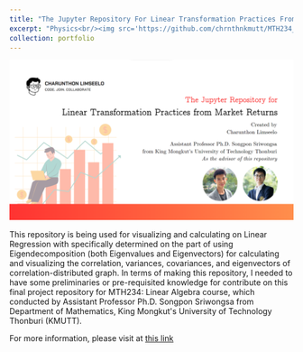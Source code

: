 ```yaml
---
title: "The Jupyter Repository For Linear Transformation Practices From Market Returns"
excerpt: "Physics<br/><img src='https://github.com/chrnthnkmutt/MTH234_LinearTransformation/raw/main/banner.png'>"
collection: portfolio
---
```


![](https://github.com/chrnthnkmutt/MTH234_LinearTransformation/raw/main/banner.png)

This repository is being used for visualizing and calculating on Linear Regression with specifically determined on the part of using Eigendecomposition (both Eigenvalues and Eigenvectors) for calculating and visualizing the correlation, variances, covariances, and eigenvectors of correlation-distributed graph. In terms of making this repository, I needed to have some preliminaries or pre-requisited knowledge for contribute on this final project repository for MTH234: Linear Algebra course, which conducted by Assistant Professor Ph.D. Songpon Sriwongsa from Department of Mathematics, King Mongkut's University of Technology Thonburi (KMUTT).

For more information, please visit at [this link](https://github.com/chrnthnkmutt/MTH234_LinearTransformation)